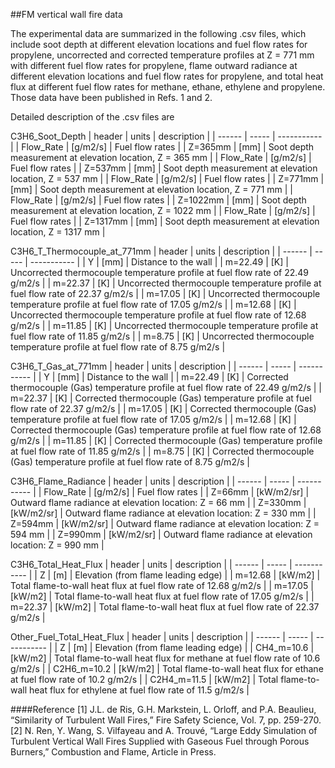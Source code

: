 ##FM vertical wall fire data

The experimental data are summarized in the following .csv files, which include soot depth at different elevation locations and fuel flow rates for propylene, uncorrected and corrected temperature profiles at Z = 771 mm with different fuel flow rates for propylene, flame outward radiance at different elevation locations and fuel flow rates for propylene, and total heat flux at different fuel flow rates for methane, ethane, ethylene and propylene. Those data have been published in Refs. 1 and 2. 

Detailed description of the .csv files are

C3H6_Soot_Depth
| header | units | description |
| ------ | ----- | ----------- |
| Flow_Rate | [g/m2/s] | Fuel flow rates |
| Z=365mm | [mm] | Soot depth measurement at elevation location, Z = 365 mm |
| Flow_Rate | [g/m2/s] | Fuel flow rates |
| Z=537mm | [mm] | Soot depth measurement at elevation location, Z = 537 mm |
| Flow_Rate | [g/m2/s] | Fuel flow rates |
| Z=771mm | [mm] | Soot depth measurement at elevation location, Z = 771 mm |
| Flow_Rate | [g/m2/s] | Fuel flow rates |
| Z=1022mm | [mm] | Soot depth measurement at elevation location, Z = 1022 mm |
| Flow_Rate | [g/m2/s] | Fuel flow rates |
| Z=1317mm | [mm] | Soot depth measurement at elevation location, Z = 1317 mm |

C3H6_T_Thermocouple_at_771mm
| header | units | description |
| ------ | ----- | ----------- |
| Y | [mm] | Distance to the wall |
| m=22.49 | [K] | Uncorrected thermocouple temperature profile at fuel flow rate of 22.49 g/m2/s |
| m=22.37 | [K] | Uncorrected thermocouple temperature profile at fuel flow rate of 22.37 g/m2/s |
| m=17.05 | [K] | Uncorrected thermocouple temperature profile at fuel flow rate of 17.05 g/m2/s |
| m=12.68 | [K] | Uncorrected thermocouple temperature profile at fuel flow rate of 12.68 g/m2/s |
| m=11.85 | [K] | Uncorrected thermocouple temperature profile at fuel flow rate of 11.85 g/m2/s |
| m=8.75 | [K] | Uncorrected thermocouple temperature profile at fuel flow rate of 8.75 g/m2/s |

C3H6_T_Gas_at_771mm
| header | units | description |
| ------ | ----- | ----------- |
| Y | [mm] | Distance to the wall |
| m=22.49 | [K] | Corrected thermocouple (Gas) temperature profile at fuel flow rate of 22.49 g/m2/s |
| m=22.37 | [K] | Corrected thermocouple (Gas) temperature profile at fuel flow rate of 22.37 g/m2/s |
| m=17.05 | [K] | Corrected thermocouple (Gas) temperature profile at fuel flow rate of 17.05 g/m2/s |
| m=12.68 | [K] | Corrected thermocouple (Gas) temperature profile at fuel flow rate of 12.68 g/m2/s |
| m=11.85 | [K] | Corrected thermocouple (Gas) temperature profile at fuel flow rate of 11.85 g/m2/s |
| m=8.75 | [K] | Corrected thermocouple (Gas) temperature profile at fuel flow rate of 8.75 g/m2/s |

C3H6_Flame_Radiance
| header | units | description |
| ------ | ----- | ----------- |
| Flow_Rate | [g/m2/s] | Fuel flow rates |
| Z=66mm | [kW/m2/sr] | Outward flame radiance at elevation location: Z = 66 mm |
| Z=330mm | [kW/m2/sr] | Outward flame radiance at elevation location: Z = 330 mm |
| Z=594mm | [kW/m2/sr] | Outward flame radiance at elevation location: Z = 594 mm |
| Z=990mm | [kW/m2/sr] | Outward flame radiance at elevation location: Z = 990 mm |

C3H6_Total_Heat_Flux
| header | units | description |
| ------ | ----- | ----------- |
| Z | [m] | Elevation (from flame leading edge) |
| m=12.68 | [kW/m2] | Total flame-to-wall heat flux at fuel flow rate of 12.68 g/m2/s |
| m=17.05 | [kW/m2] | Total flame-to-wall heat flux at fuel flow rate of 17.05 g/m2/s |
| m=22.37 | [kW/m2] | Total flame-to-wall heat flux at fuel flow rate of 22.37 g/m2/s |

Other_Fuel_Total_Heat_Flux
| header | units | description |
| ------ | ----- | ----------- |
| Z | [m] | Elevation (from flame leading edge) |
| CH4_m=10.6 | [kW/m2] | Total flame-to-wall heat flux for methane at fuel flow rate of 10.6 g/m2/s |
| C2H6_m=10.2 | [kW/m2] | Total flame-to-wall heat flux for ethane at fuel flow rate of 10.2 g/m2/s |
| C2H4_m=11.5 | [kW/m2] | Total flame-to-wall heat flux for ethylene at fuel flow rate of 11.5 g/m2/s |

####Reference
[1] J.L. de Ris, G.H. Markstein, L. Orloff, and P.A. Beaulieu, “Similarity of Turbulent Wall Fires,” Fire Safety Science, Vol. 7, pp. 259-270.
[2] N. Ren, Y. Wang, S. Vilfayeau and A. Trouvé, “Large Eddy Simulation of Turbulent Vertical Wall Fires Supplied with Gaseous Fuel through Porous Burners,” Combustion and Flame, Article in Press.

